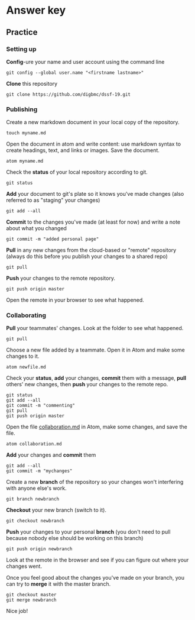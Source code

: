# Answer key

## Practice

### Setting up

**Config**-ure your name and user account using the command line

    git config --global user.name "<firstname lastname>"

**Clone** this repository

    git clone https://github.com/digbmc/dssf-19.git

### Publishing

Create a new markdown document in your local copy of the repository.

    touch myname.md

Open the document in atom and write content: use markdown syntax to create headings, text, and links or images. Save the document.

    atom myname.md

Check the **status** of your local repository according to git.

    git status

**Add** your document to git's plate so it knows you've made changes (also referred to as "staging" your changes)

    git add --all

**Commit** to the changes you've made (at least for now) and write a note about what you changed

    git commit -m "added personal page"

**Pull** in any new changes from the cloud-based or "remote" repository (always do this before you publish your changes to a shared repo)

    git pull

**Push** your changes to the remote repository.

    git push origin master

Open the remote in your browser to see what happened.

### Collaborating

**Pull** your teammates' changes. Look at the folder to see what happened.

    git pull

Choose a new file added by a teammate. Open it in Atom and make some changes to it.

    atom newfile.md

Check your **status**, **add** your changes, **commit** them with a message, **pull** others' new changes, then **push** your changes to the remote repo.

    git status
    git add --all
    git commit -m "commenting"
    git pull
    git push origin master

Open the file [collaboration.md](sections/collaboration.md) in Atom, make some changes, and save the file.

    atom collaboration.md

**Add** your changes and **commit** them

    git add --all
    git commit -m "mychanges"

Create a new **branch** of the repository so your changes won't interfering with anyone else's work.

    git branch newbranch

**Checkout** your new branch (switch to it).

    git checkout newbranch

**Push** your changes to your personal **branch** (you don't need to pull because nobody else should be working on this branch)

    git push origin newbranch

Look at the remote in the browser and see if you can figure out where your changes went.  

Once you feel good about the changes you've made on your branch, you can try to **merge** it with the master branch.

    git checkout master
    git merge newbranch

Nice job!

